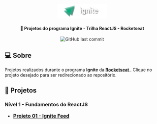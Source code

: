 <div align="center">
  <img alt="Logo Ignite" title="Ignite" src="./assets/Logo-Ignite.png">
</div>
	
<h4 align="center"> 
	🚀 Projetos do programa Ignite - Trilha ReactJS -  Rocketseat
</h4>

<div align="center">
  
  <img alt="GitHub last commit" src="https://img.shields.io/github/last-commit/LauriRodrigues/Projetos-Ignite/main?color=green&style=plastic">
 
</div>

<h2 align=left> 💻 Sobre </h3>
<p> Projetos realizados durante o programa <strong>Ignite</strong> da <a href="https://www.rocketseat.com.br/"> <strong>Rocketseat</strong> </a>. Clique no projeto desejado para ser redirecionado ao repositório.<p>
  
<h2 align=left> 🚀 Projetos </h3>

<h3 align=left> Nível 1 - Fundamentos do ReactJS
<ul>
  <li><a href="https://github.com/LauriRodrigues/Ignite-Feed"> Projeto 01 - Ignite Feed </a></li>
</ul>


